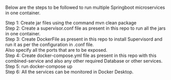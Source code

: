 Below are the steps to be followed to run multiple Springboot microservices in one container.

Step 1: Create jar files using the command mvn clean package<br />
Step 2: Create a supervisor.conf file as present in this repo to run all the jars in one container.<br />
Step 3: Create DockerFile as present in this repo to install Supervisord and run it as per the configuration in .conf file.<br />
        Also specify all the ports that are to be exposed.<br />
Step 4: Create docker-compose.yml file as present in this repo with this combined-service and also any other required Database or other services.<br />
Step 5: run docker-compose up<br />
Step 6: All the services can be monitored in Docker Desktop.
